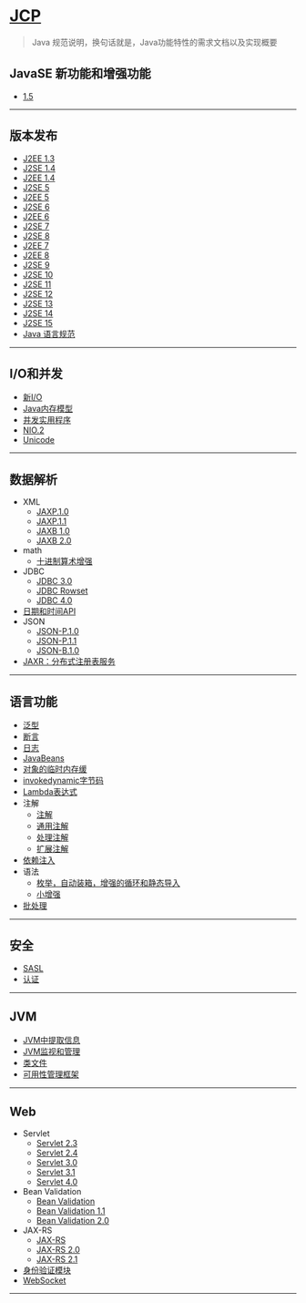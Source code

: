 #   [JCP](https://jcp.org/en/home/index)

>   Java 规范说明，换句话就是，Java功能特性的需求文档以及实现概要

##  JavaSE 新功能和增强功能
-   [1.5](https://docs.oracle.com/javase/1.5.0/docs/relnotes/features.html)



----

##  版本发布
-   [J2EE 1.3](https://jcp.org/en/jsr/detail?id=58)
-   [J2SE 1.4](https://jcp.org/en/jsr/detail?id=59)
-   [J2EE 1.4](https://jcp.org/en/jsr/detail?id=151)
-   [J2SE 5](https://jcp.org/en/jsr/detail?id=176)
-   [J2EE 5](https://jcp.org/en/jsr/detail?id=244)
-   [J2SE 6](https://jcp.org/en/jsr/detail?id=270)
-   [J2EE 6](https://jcp.org/en/jsr/detail?id=316)
-   [J2SE 7](https://jcp.org/en/jsr/detail?id=336)
-   [J2SE 8](https://jcp.org/en/jsr/detail?id=337)
-   [J2EE 7](https://jcp.org/en/jsr/detail?id=342)
-   [J2EE 8](https://jcp.org/en/jsr/detail?id=366)
-   [J2SE 9](https://jcp.org/en/jsr/detail?id=379)
-   [J2SE 10](https://jcp.org/en/jsr/detail?id=383)
-   [J2SE 11](https://jcp.org/en/jsr/detail?id=384)
-   [J2SE 12](https://jcp.org/en/jsr/detail?id=386)
-   [J2SE 13](https://jcp.org/en/jsr/detail?id=388)
-   [J2SE 14](https://jcp.org/en/jsr/detail?id=389)
-   [J2SE 15](https://jcp.org/en/jsr/detail?id=390)
-   [Java 语言规范](https://jcp.org/en/jsr/detail?id=901)

----

##  I/O和并发
-   [新I/O](https://jcp.org/en/jsr/detail?id=51)
-   [Java内存模型](https://jcp.org/en/jsr/detail?id=133)
-   [并发实用程序](https://jcp.org/en/jsr/detail?id=166)
-   [NIO.2](https://jcp.org/en/jsr/detail?id=203)
-   [Unicode](https://jcp.org/en/jsr/detail?id=204)

----

##  数据解析
-   XML
    -   [JAXP.1.0](https://jcp.org/en/jsr/detail?id=5)
    -   [JAXP.1.1](https://jcp.org/en/jsr/detail?id=63)
    -   [JAXB 1.0](https://jcp.org/en/jsr/detail?id=31)
    -   [JAXB 2.0](https://jcp.org/en/jsr/detail?id=222)
-   math
    -   [十进制算术增强](https://jcp.org/en/jsr/detail?id=13)
-   JDBC
    -   [JDBC 3.0](https://jcp.org/en/jsr/detail?id=54)
    -   [JDBC Rowset](https://jcp.org/en/jsr/detail?id=114)
    -   [JDBC 4.0](https://jcp.org/en/jsr/detail?id=221)
-   [日期和时间API](https://jcp.org/en/jsr/detail?id=310)
-   JSON
    -   [JSON-P.1.0](https://jcp.org/en/jsr/detail?id=353)
    -   [JSON-P.1.1](https://jcp.org/en/jsr/detail?id=374)
    -   [JSON-B.1.0](https://jcp.org/en/jsr/detail?id=367)
-   [JAXR：分布式注册表服务](https://jcp.org/en/jsr/detail?id=93)

----

##  语言功能
-   [泛型](https://jcp.org/en/jsr/detail?id=14)
-   [断言](https://jcp.org/en/jsr/detail?id=41)
-   [日志](https://jcp.org/en/jsr/detail?id=47)
-   [JavaBeans](https://jcp.org/en/jsr/detail?id=57)
-   [对象的临时内存缓](https://jcp.org/en/jsr/detail?id=107)
-   [invokedynamic字节码](https://jcp.org/en/jsr/detail?id=292)
-   [Lambda表达式](https://jcp.org/en/jsr/detail?id=335)
-   注解
    -   [注解](https://jcp.org/en/jsr/detail?id=175)
    -   [通用注解](https://jcp.org/en/jsr/detail?id=250)
    -   [处理注解](https://jcp.org/en/jsr/detail?id=269)
    -   [扩展注解](https://jcp.org/en/jsr/detail?id=308)
-   [依赖注入](https://jcp.org/en/jsr/detail?id=330)
-   语法
    -   [枚举，自动装箱，增强的循环和静态导入](https://jcp.org/en/jsr/detail?id=201)
    -   [小增强](https://jcp.org/en/jsr/detail?id=334)
-   [批处理](https://jcp.org/en/jsr/detail?id=352)

----

##  安全
-   [SASL](https://jcp.org/en/jsr/detail?id=28)
-   [认证](https://jcp.org/en/jsr/detail?id=55)

----

##  JVM
-   [JVM中提取信息](https://jcp.org/en/jsr/detail?id=163)
-   [JVM监视和管理](https://jcp.org/en/jsr/detail?id=174)
-   [类文件](https://jcp.org/en/jsr/detail?id=202)
-   [可用性管理框架](https://jcp.org/en/jsr/detail?id=319)

----

##  Web
-   Servlet
    -   [Servlet 2.3](https://jcp.org/en/jsr/detail?id=53)
    -   [Servlet 2.4](https://jcp.org/en/jsr/detail?id=154)
    -   [Servlet 3.0](https://jcp.org/en/jsr/detail?id=315)
    -   [Servlet 3.1](https://jcp.org/en/jsr/detail?id=340)
    -   [Servlet 4.0](https://jcp.org/en/jsr/detail?id=369)
-   Bean Validation
    -   [Bean Validation](https://jcp.org/en/jsr/detail?id=303)
    -   [Bean Validation 1.1](https://jcp.org/en/jsr/detail?id=349)
    -   [Bean Validation 2.0](https://jcp.org/en/jsr/detail?id=380)
-   JAX-RS
    -   [JAX-RS](https://jcp.org/en/jsr/detail?id=311)
    -   [JAX-RS 2.0](https://jcp.org/en/jsr/detail?id=339)
    -   [JAX-RS 2.1](https://jcp.org/en/jsr/detail?id=370)
-   [身份验证模块](https://jcp.org/en/jsr/detail?id=196)
-   [WebSocket](https://jcp.org/en/jsr/detail?id=356)

----